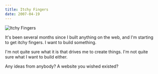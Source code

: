 ```yaml
---
title: Itchy Fingers
date: 2007-04-19
---
```


![Itchy Fingers](https://source.unsplash.com/03UCoidYvXw/1600x900)

It's been several months since I built anything on the web, and I'm starting to get itchy fingers. I want to build something.

I'm not quite sure what it is that drives me to create things. I'm not quite sure what I want to build either.

Any ideas from anybody? A website you wished existed?